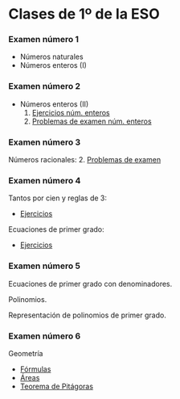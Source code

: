 
# Clases de 1º de la ESO
### Examen número 1
* Números naturales
* Números enteros (I)

### Examen número 2
* Números enteros (II)
   1. [Ejercicios núm. enteros](e1_num_enteros_ct.pdf)
   2. [Problemas de examen núm. enteros](e1_num_enteros_pe.pdf)

### Examen número 3
Números racionales:
   2. [Problemas de examen](e1_num_racionales_pe.pdf)

### Examen número 4

Tantos por cien y reglas de 3:
   * [Ejercicios](e1_proporciones_ct.pdf)

Ecuaciones de primer grado:
   * [Ejercicios](e1_ecuaciones_ct.pdf)


### Examen número 5

Ecuaciones de primer grado con denominadores.

Polinomios. 

Representación de polinomios de primer grado.


### Examen número 6

Geometría
   * [Fórmulas](e1_geo_formulas_ct.pdf)
   * [Áreas](e1_geo_areas_ct.pdf)
   * [Teorema de Pitágoras](e1_geo_pitagoras_ct.pdf)


